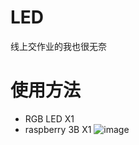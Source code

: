 # LED
线上交作业的我也很无奈

# 使用方法

  - RGB LED X1
  - raspberry 3B X1
![image](https://github.com/caikunyou/LED/blob/master/led.png)
  
